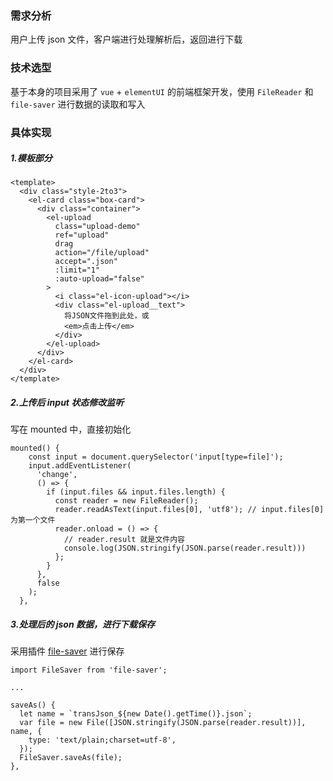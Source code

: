 ### 需求分析

用户上传 json 文件，客户端进行处理解析后，返回进行下载

### 技术选型

基于本身的项目采用了 `vue` + `elementUI` 的前端框架开发，使用 `FileReader` 和 `file-saver` 进行数据的读取和写入

### 具体实现

##### 1.模板部分

```
<template>
  <div class="style-2to3">
    <el-card class="box-card">
      <div class="container">
        <el-upload
          class="upload-demo"
          ref="upload"
          drag
          action="/file/upload"
          accept=".json"
          :limit="1"
          :auto-upload="false"
        >
          <i class="el-icon-upload"></i>
          <div class="el-upload__text">
            将JSON文件拖到此处，或
            <em>点击上传</em>
          </div>
        </el-upload>
      </div>
    </el-card>
  </div>
</template>
```

##### 2.上传后 input 状态修改监听

写在 mounted 中，直接初始化

```
mounted() {
    const input = document.querySelector('input[type=file]');
    input.addEventListener(
      'change',
      () => {
        if (input.files && input.files.length) {
          const reader = new FileReader();
          reader.readAsText(input.files[0], 'utf8'); // input.files[0]为第一个文件
          reader.onload = () => {
            // reader.result 就是文件内容
            console.log(JSON.stringify(JSON.parse(reader.result)))
          };
        }
      },
      false
    );
  },
```

##### 3.处理后的 json 数据，进行下载保存

采用插件 [file-saver](https://www.npmjs.com/package/file-saver) 进行保存

```
import FileSaver from 'file-saver';

...

saveAs() {
  let name = `transJson_${new Date().getTime()}.json`;
  var file = new File([JSON.stringify(JSON.parse(reader.result))], name, {
    type: 'text/plain;charset=utf-8',
  });
  FileSaver.saveAs(file);
},
```
